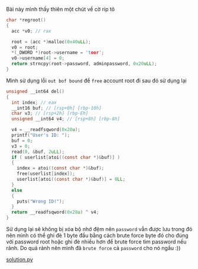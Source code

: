 Bài này mình thấy thiên một chút về cờ ríp tô

```c
char *regroot()
{
  acc *v0; // rax

  root = (acc *)malloc(0x40uLL);
  v0 = root;
  *(_DWORD *)root->username = 'toor';
  v0->username[4] = 0;
  return strncpy(root->password, adminpassword, 0x20uLL);
}
```
Mình sử dụng lỗi `out bof bound` để `free` account root đi sau đó sử dụng lại

```c
unsigned __int64 del()
{
  int index; // eax
  __int16 buf; // [rsp+0h] [rbp-10h]
  char v3; // [rsp+2h] [rbp-Eh]
  unsigned __int64 v4; // [rsp+8h] [rbp-8h]

  v4 = __readfsqword(0x28u);
  printf("User's ID: ");
  buf = 0;
  v3 = 0;
  read(0, &buf, 2uLL);
  if ( userlist[atoi((const char *)&buf)] )
  {
    index = atoi((const char *)&buf);
    free(userlist[index]);
    userlist[atoi((const char *)&buf)] = 0LL;
  }
  else
  {
    puts("Wrong ID!");
  }
  return __readfsqword(0x28u) ^ v4;
}
```
Sử dụng lại sẽ không bị xóa bộ nhớ đệm nên `password` vẫn được lưu trong đó nên mình có thể ghi đè 1 byte đầu bằng cách brute force byte đó cho đúng với password root hoặc ghi đè nhiều hơn để brute force tìm password nếu rảnh.
Do quá rảnh nên mình đã `brute force` cả `password` cho nó ngầu :))

[solution.py](solution.py)